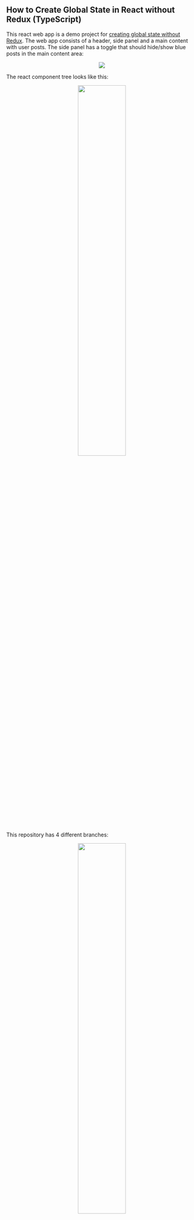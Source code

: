 ## How to Create Global State in React without Redux (TypeScript)

This react web app is a demo project for [creating global state without Redux](https://codegem.medium.com/how-to-create-global-state-in-react-without-redux-typescript-928cb6fcd6ba). The web app consists of a header, 
side panel and a main content with user posts. The side panel has a toggle that should hide/show blue posts in
the main content area:

<p align="center"><img src="readme/demo.gif"/></p>

The react component tree looks like this:

<p align="center"><img src="readme/component_tree.png" width="50%"/></p>

This repository has 4 different branches:

<p align="center"><img src="readme/branches.png" width="50%"/></p>

- **master**: this branch contains the app without any state
- **1_simple_context**: a simple implementation of the context and its provider wrapper (see Part 1 below)
- **2_bidirectional_context**: the provider wrapper holds state and can pass it down to its children to modify (see Part 2)
- **3_generalized_context**: refactored version of 2_bidirectional_context to be more generic and reusable (see Part 3)

You can find the copy of [the medium article](https://codegem.medium.com/how-to-create-global-state-in-react-without-redux-typescript-928cb6fcd6ba) below.

---
## How to Create Global State in React without Redux (TypeScript)

In this article, we will show you *how* to build a reusable function that lets you create a global state. If you are only interested in how to use it and not the implementation details, jump over to [[Global Context (Use)]].

## Intro
In some cases, two components that are not located close to each other in your react component tree need to **share** and **modify** data. For example `Layout` and `UserPosts`:

<p align="center"><img src="readme/component_tree_1.png" width="50%"/></p>


This component tree is simple enough to pass components down via props, but what if the components are not directly connected in a straight line? Like the `SidePanel` and `UserPosts`:

<p align="center"><img src="readme/component_tree_2.png" width="50%"/></p>

Redux is a possible fix to this problem. Although it has plenty of boilerplate and has a steep learning curve _especially_ when not familiar with functional programming. In this article, we discuss how to implement a global state that can be both shared and modified.

> This tutorial includes Typescript, Higher Order Components, Functional Components, Generics and React Hooks.

## App Overview

We start with a simple web app that has a header, a side panel, and the main content area with user posts:

<p align="center"><img src="readme/website_layout.png" width="50%"/></p>

You can find the source code [here](https://github.com/code-gem/global_context). There are three different branches between which you can switch:

- **master**: this branch contains the app without any state
- **1_simple_context**: a simple implementation of the context and its provider wrapper (see Part 1 below)
- **2_bidirectional_context**: the provider wrapper holds state and can pass it down to its children to modify (see Part 2)
- **3_generalized_context**:  refactored version of 2_bidirectional_context to be more generic and reusable (see Part 3)

The side panel has a toggle (`show blue posts`) that hides or shows blue posts in the main content. The toggle has to communicate with the main content but this might be messy since the structure of the component tree looks like this:

<p align="center"><img src="readme/component_tree.png" width="50%"/></p>

## Part 1 - Simple One-way Context
The most common ancestor between the `SidePanel` and the `Content` is the component `Layout`. We can wrap `Layout` in a context provider that will pass down a boolean value to all its children:

<p align="center"><img src="readme/simple_context.png" width="50%"/></p>

First, we create the context using [React's API](https://reactjs.org/docs/context.html) nothing too fancy yet:

```ts
// context.tsx
import React from 'react';

const BluePostsContext = React.createContext(true); // set to true by default

//....
```

Next is the context provider wrapper, which is a **Higher Order Component** that simply wraps any Component we pass to it with `BluePostsContext`:

```ts
// context.tsx

// ....

// This function takes in a component and a boolean variable.
// It is applied to a component right before we export it,
// like so:
//
// export default bluePostsProvider(Layout, true);
export function bluePostsProvider<Props>(Component: React.ComponentType<Props>, value: boolean) {
    return (props: Props) => (
        <BluePostsContext.Provider value={value}>
            <Component {...props} />
        </BluePostsContext.Provider>
    );
}

export default BluePostsContext;
```

We connect the context to the `Layout` component by simply wrapping its export with `bluePostsProvider` (notice here we have to provide the prop type of Layout since typescript doesn't recognize it):

```ts
// Layout.tsx
function Layout({ children }: React.PropsWithChildren<{}>) {
    return (
		// ...
    );
}

// See the comment in the provider
export default bluePostsProvider<React.PropsWithChildren<{}>>(Layout, true);
```

The `SidePanel` and the `UserPosts` can have access to data in the context using the [useContext](https://reactjs.org/docs/hooks-reference.html#usecontext) hook API:

```ts
// Panel.tsx
function Panel() {
    const showBluePosts = useContext(BluePostsContext);
    const onToggle = () => {};

    return (
           // ...
            <Toggle isON={showBluePosts} onToggle={onToggle}>Show blue posts</Toggle>
           // ...
    );
}
```

Components nested in the `Layout` component have access to this boolean value but none of them can modify it. In the second part, we show how to allow nested components to modify the context value by storing state in the provider.

## Part 2 - Bidirectional state
For the children of `Layout` to modify the boolean value, the provider has to hold state:

<p align="center"><img src="readme/provider_with_state.png" width="50%"/></p>

To add state to the provider we simply use `useState`. The context now should hold the value returned by `useState` and pass it down to all children. Keep in mind we are now passing around a boolean value wrapped in _react state_:

```ts
// context.tsx

// ... This part is in the code block below

// This provider wraps a component and holds a state via useState.

export function bluePostsProvider<Props>(Component: React.ComponentType<Props>, defaultValue: boolean) {
    return (props: Props) => {
        const reactState = useState(defaultValue); // <--- the provider will store the state here

        return (
        <BluePostsContext.Provider value={reactState}>
            <Component {...props} />
        </BluePostsContext.Provider>
        );
    };
}

export default BluePostsContext;
```

The type returned by `useState(true)` is a pair `[boolean, React.Dispatch<React.SetStateAction<boolean>>]`, and it is exactly the type the `Context` is holding. Since `createContext` is generic it needs to know about this type by passing it into angle brackets (<>). The default value can be anything since it is just a placeholder until the provider initializes `useState`. But in order to type-check we simply use `[true, value => { }]` as the default value:

```ts
// context.tsx
import React, { useState } from 'react';

// This context is created to hold a `React State`. 
// If you check the type of a react state for a boolean state
// it is a pair of `boolean` and `React.Dispatch<React.SetStateAction<boolean>>`.
//
// We have to also add a default value of [true, value => { }].

const BluePostsContext = React.createContext<[boolean, React.Dispatch<React.SetStateAction<boolean>>]>([true, value => { }]);

// ... The rest is in the code block above
```

The `Layout` component stays the same, but `Panel.tsx` and `UserPosts.tsx` change, since the context now returns a react state and not just a boolean variable. The only change here is to the left-hand side, it is now a pair much like what `useState` returns:

```ts
// Panel.tsx

function Panel() {
    const [showBluePosts, setShowBluePosts] = useContext(BluePostsContext);
	
	// ...	
}
```

```ts
// UserPosts.tsx

function UserPosts() {
    const [showBluePosts] = useContext(BluePostsContext); // we can ignore the second tuple value just by not listing it
    const userPosts = getUserPosts().filter(post => showBluePosts || post.color !== "Blue");

    return (
        <div className={style.Posts}>
            {userPosts.map(post => <UserPost key={post.id} post={post} />)}
        </div>
    );
}
```

Here is the result:

<p align="center"><img src="readme/demo.gif" width="50%"/></p>

<p align="center"><img src="readme/state_update.png" width="50%"/></p>


In a sense now `useContext(BluePostsContext)` behaves like a simple `useState(true)` but on a global scale! We can still improve upon this design since now you might be thinking what if I want to send a string instead of a boolean, or an array, or an object? We would have to copy the _context_ and the _provider wrapper_ again. To avoid that we make the context code generic and reusable in Part 3.

## Part 3 - A) Generalize global state

Let's recap, now our `context.tsx` looks like this:

```ts
// context.tsx
import React, { useState } from 'react';

const BluePostsContext = React.createContext<[boolean, React.Dispatch<React.SetStateAction<boolean>>]>([true, value => { }]);

export function bluePostsProvider<Props>(Component: React.ComponentType<Props>, defaultValue: boolean) {
    return (props: Props) => {
        const reactState = useState(defaultValue);

        return (
        <BluePostsContext.Provider value={reactState}>
            <Component {...props} />
        </BluePostsContext.Provider>
        );
    };
}

export default BluePostsContext;
```

It is time to make this code reusable, so we will copy it over to a new file named `globalState.tsx` and combine both of these functions into another function called `createGlobalState`:

```ts
// globalState.tsx
import React, { useState } from 'react';

function createGlobalState() {
	const BluePostsContext = React.createContext<[boolean, React.Dispatch<React.SetStateAction<boolean>>]>([true, value => { }]);

	function bluePostsProvider<Props>(Component: React.ComponentType<Props>, defaultValue: boolean) {
		return (props: Props) => {
			const reactState = useState(defaultValue);

			return (
			<BluePostsContext.Provider value={reactState}>
				<Component {...props} />
			</BluePostsContext.Provider>
			);
		};
	}
}

export default createGlobalState;
```

We change the name of `BluePostsContext` to `GlobalContext` and `bluePostsProvider` to `globalProvider`:

```ts
// globalState.tsx
import React, { useState } from 'react';

function createGlobalState() {
	const GlobalContext = React.createContext<[boolean, React.Dispatch<React.SetStateAction<boolean>>]>([true, value => { }]);

	function globalProvider<Props>(Component: React.ComponentType<Props>, defaultValue: boolean) {
		return (props: Props) => {
			const reactState = useState(defaultValue);

			return (
			<GlobalContext.Provider value={reactState}>
				<Component {...props} />
			</GlobalContext.Provider>
			);
		};
	}
}

export default createGlobalState;
```

`createGlobalState`needs to return `GlobalContext` and `globalProvider`, we can return them both as a tuple. If we simply return `return [GlobalContext, globalProvider]`, Typescript will think that we are returning an array of two elements. To fix this issue we add a helper method called `Pair` and wrap the tuple with it to typecheck:

```ts
// globalContext.tsx
import React, { useState } from 'react';

const Pair = <L, R>(pair: [L, R]) => pair;

function createGlobalState() {
	const GlobalContext = React.createContext<[boolean, React.Dispatch<React.SetStateAction<boolean>>]>([true, value => { }]);

	function globalProvider<Props>(Component: React.ComponentType<Props>, defaultValue: boolean) {
		return (props: Props) => {
			const reactState = useState(defaultValue);

			return (
			<GlobalContext.Provider value={reactState}>
				<Component {...props} />
			</GlobalContext.Provider>
			);
		};
	}
	
	return Pair([GlobalContext, globalProvider]); // This wrapper is needed to make the function return type a `tuple` and not a `list`
}

export default createGlobalState;
```

The `boolean` type is hardcoded above so we need to make it generic by replacing it with a generic type parameter `T`:

```ts
// globalState.tsx
import React, { useState } from 'react';

const Pair = <L, R>(pair: [L, R]) => pair;

function createGlobalState<T>() {
	const GlobalContext = React.createContext<[T, React.Dispatch<React.SetStateAction<T>>]>([true, value => { }]);

	function globalProvider<Props>(Component: React.ComponentType<Props>, defaultValue: T) {
		return (props: Props) => {
			const reactState = useState(defaultValue);

			return (
			<GlobalContext.Provider value={reactState}>
				<Component {...props} />
			</GlobalContext.Provider>
			);
		};
	}
	
	return Pair([GlobalContext, globalProvider]);
}

export default createGlobalState;
```

Instead of injecting the default value through the provider function, we can inject it right away into the `createGlobalState` function:

```ts
// globalState.tsx
import React, { useState } from 'react';

const Pair = <L, R>(pair: [L, R]) => pair;

function createGlobalState<T>(defaultValue: T) { // <---
	const GlobalContext = React.createContext<[T, React.Dispatch<React.SetStateAction<T>>]>([defaultValue, value => { }]);

	function globalProvider<Props>(Component: React.ComponentType<Props>) {
		return (props: Props) => {
			const reactState = useState(defaultValue);

			return (
			<GlobalContext.Provider value={reactState}>
				<Component {...props} />
			</GlobalContext.Provider>
			);
		};
	}
	
	return Pair([GlobalContext, globalProvider]);
}

export default createGlobalState;
```

And we are done!  This is the function that is going to be reused anytime we need a global state.

## Part 3 - B) Using the new code
Since we have the new generic code in `globalState.tsx` we do not need to ever modify that function, we only need to import it whenever we need to create a global state. The context`BluePostsContext` in `context.tsx` simplifies to a one-liner:

```ts
// context.tsx
import createGlobalContext from "./globalContext";

const [BluePostsContext, BluePostsProvider] = createGlobalState(true);

export { BluePostsContext, BluePostsProvider };
```

Now any time you need a global state it is as easy as calling `createGlobalState` with a default value! It returns a regular React context that can be used in `useContext` and a provider that wraps the top component.

## Conclusion
Now a word about state management. Overusing this method might lead to some complex state logic that will be hard to debug especially with larger codebases and teams. It is by no means a replacement for Redux or other state management libraries so use it sparingly throughout your codebase. And remember, whenever you can use local state, do so!